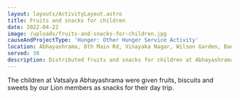 ```yaml
---
layout: layouts/ActivityLayout.astro
title: Fruits and snacks for children
date: 2022-04-22
image: /uploads/fruits-and-snacks-for-children.jpg
causeAndProjectType: 'Hunger: Other Hunger Service Activity'
location: Abhayashrama, 8th Main Rd, Vinayaka Nagar, Wilson Garden, Bangalore - 560027
served: 30
description: Distributed fruits and snacks for children at Abhayashrama
---
```


The children at Vatsalya Abhayashrama were given fruits, biscuits and sweets by our Lion members as snacks for their day trip.
